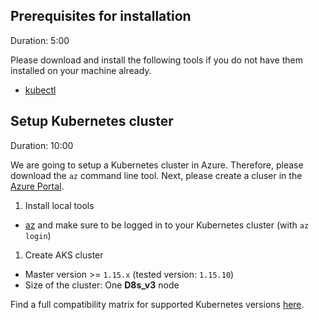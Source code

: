 ## Prerequisites for installation
Duration: 5:00

Please download and install the following tools if you do not have them installed on your machine already.

- [kubectl](https://kubernetes.io/docs/tasks/tools/install-kubectl/)

## Setup Kubernetes cluster
Duration: 10:00

We are going to setup a Kubernetes cluster in Azure. Therefore, please download the `az` command line tool. Next, please create a cluser in the [Azure Portal](https://portal.azure.com/).

1. Install local tools
  - [az](https://docs.microsoft.com/en-us/cli/azure/install-azure-cli) and make sure to be logged in to your Kubernetes cluster (with `az login`)

1. Create AKS cluster
  - Master version >= `1.15.x` (tested version: `1.15.10`)
  - Size of the cluster: One **D8s_v3** node

Find a full compatibility matrix for supported Kubernetes versions [here](https://keptn.sh/docs/0.6.0/installation/k8s-support/).
